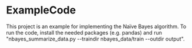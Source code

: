 # ExampleCode
This project is an example for implementing the Naïve Bayes algorithm.
To run the code, install the needed packages (e.g. pandas) and run "nbayes_summarize_data.py --traindir nbayes_data/train --outdir output".
